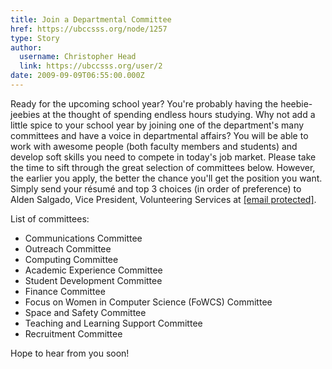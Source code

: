 ```yaml
---
title: Join a Departmental Committee 
href: https://ubccsss.org/node/1257
type: Story
author:
  username: Christopher Head
  link: https://ubccsss.org/user/2
date: 2009-09-09T06:55:00.000Z
---
```


<div class="field field-name-body field-type-text-with-summary field-label-hidden"><div class="field-items"><div class="field-item even"><p>Ready for the upcoming school year? You&apos;re probably having the heebie-jeebies at the thought of spending endless hours studying. Why not add a little spice to your school year by joining one of the department&apos;s many committees and have a voice in departmental affairs? You will be able to work with awesome people (both faculty members and students) and develop soft skills you need to compete in today&apos;s job market. Please take the time to sift through the great selection of committees below. However, the earlier you apply, the better the chance you&apos;ll get the position you want. Simply send your r&#xE9;sum&#xE9; and top 3 choices (in order of preference) to Alden Salgado, Vice President, Volunteering Services at <a href="/cdn-cgi/l/email-protection#2f595f596f5b474a4c5a4d4a014c4e"><span class="__cf_email__" data-cfemail="3345434573475b56504651561d5052">[email&#xA0;protected]</span></a>.</p>
<p>List of committees:</p>
<ul>
<li>Communications Committee</li>
<li>Outreach Committee</li>
<li>Computing Committee</li>
<li>Academic Experience Committee</li>
<li>Student Development Committee</li>
<li>Finance Committee</li>
<li>Focus on Women in Computer Science (FoWCS) Committee</li>
<li>Space and Safety Committee</li>
<li>Teaching and Learning Support Committee</li>
<li>Recruitment Committee</li>
</ul>
<p>Hope to hear from you soon!</p>
</div></div></div>    <footer>
          </footer>